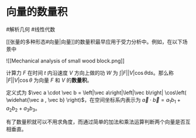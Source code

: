 # 向量的数量积

#解析几何 #线性代数 

[[张量的多种形态#向量|向量]]的数量积最早应用于受力分析中。例如，在以下场景中

![[Mechanical analysis of small wood block.png]]

计算力 $F$ 在时间 $t$ 内沿速度 $V$ 方向上做的功 $W$ 为 $\int |F||V|\cos\theta \mathrm d s$。那么称 $|F||V|\cos\theta$ 为向量 $F$ 和 $V$ 的**数量积**。

定义式为 $\vec a \cdot \vec b = \left|\vec a\right|\left|\vec b\right| \cos\left( \widehat{\vec a , \vec b} \right)$，在空间坐标系内表示为 $\vec a \cdot \vec b = a_1b_1 + a_2b_2 +a_3b_3$。

有了数量积就可以不用求角度，而通过简单的加法和乘法运算判断两个向量是否互相垂直。
